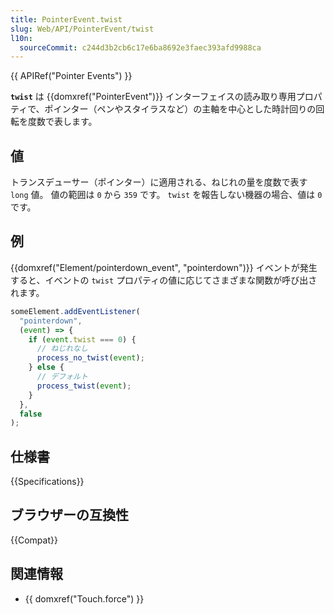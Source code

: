 ```yaml
---
title: PointerEvent.twist
slug: Web/API/PointerEvent/twist
l10n:
  sourceCommit: c244d3b2cb6c17e6ba8692e3faec393afd9988ca
---
```


{{ APIRef("Pointer Events") }}

**`twist`** は {{domxref("PointerEvent")}} インターフェイスの読み取り専用プロパティで、ポインター（ペンやスタイラスなど）の主軸を中心とした時計回りの回転を度数で表します。

## 値

トランスデューサー（ポインター）に適用される、ねじれの量を度数で表す `long` 値。 値の範囲は `0` から `359` です。 `twist` を報告しない機器の場合、値は `0` です。

## 例

{{domxref("Element/pointerdown_event", "pointerdown")}} イベントが発生すると、イベントの `twist` プロパティの値に応じてさまざまな関数が呼び出されます。

```js
someElement.addEventListener(
  "pointerdown",
  (event) => {
    if (event.twist === 0) {
      // ねじれなし
      process_no_twist(event);
    } else {
      // デフォルト
      process_twist(event);
    }
  },
  false
);
```

## 仕様書

{{Specifications}}

## ブラウザーの互換性

{{Compat}}

## 関連情報

- {{ domxref("Touch.force") }}
